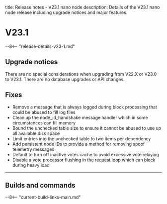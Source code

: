 title: Release notes - V23.1 nano node
description: Details of the V23.1 nano node release including upgrade notices and major features.

# V23.1

--8<-- "release-details-v23-1.md"

## Upgrade notices
There are no special considerations when upgrading from V22.X or V23.0 to V23.1. There are no database upgrades or API changes.

## Fixes

* Remove a message that is always logged during block processing that could be abused to fill log files
* Clean up the node_id_handshake message handler which in some circumstances can fill memory
* Bound the unchecked table size to ensure it cannot be abused to use up all available disk space
* Limit entries into the unchecked table to two items per dependency
* Add persistent node IDs to provide a method for removing spoof telemetry messages
* Default to turn off inactive votes cache to avoid excessive vote relaying
* Disable a vote processor flushing in the request loop which can block during heavy load


---

## Builds and commands

--8<-- "current-build-links-main.md"
